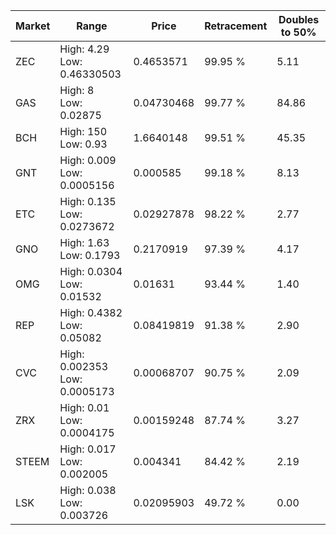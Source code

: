 | Market | Range | Price| Retracement | Doubles to 50% |
| --- | --- | --- | --- | --- |
| ZEC | High: 4.29<br />Low: 0.46330503 | 0.4653571 | 99.95 % | 5.11 |
| GAS | High: 8<br />Low: 0.02875 | 0.04730468 | 99.77 % | 84.86 |
| BCH | High: 150<br />Low: 0.93 | 1.6640148 | 99.51 % | 45.35 |
| GNT | High: 0.009<br />Low: 0.0005156 | 0.000585 | 99.18 % | 8.13 |
| ETC | High: 0.135<br />Low: 0.0273672 | 0.02927878 | 98.22 % | 2.77 |
| GNO | High: 1.63<br />Low: 0.1793 | 0.2170919 | 97.39 % | 4.17 |
| OMG | High: 0.0304<br />Low: 0.01532 | 0.01631 | 93.44 % | 1.40 |
| REP | High: 0.4382<br />Low: 0.05082 | 0.08419819 | 91.38 % | 2.90 |
| CVC | High: 0.002353<br />Low: 0.0005173 | 0.00068707 | 90.75 % | 2.09 |
| ZRX | High: 0.01<br />Low: 0.0004175 | 0.00159248 | 87.74 % | 3.27 |
| STEEM | High: 0.017<br />Low: 0.002005 | 0.004341 | 84.42 % | 2.19 |
| LSK | High: 0.038<br />Low: 0.003726 | 0.02095903 | 49.72 % | 0.00 |
